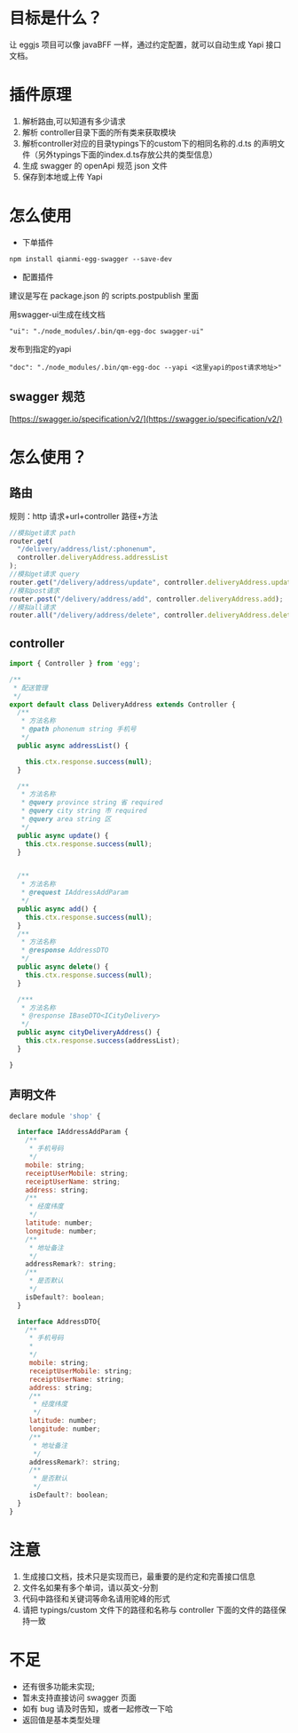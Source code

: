 <a name="YGHED"></a>

# 目标是什么？

让 eggjs 项目可以像 javaBFF 一样，通过约定配置，就可以自动生成 Yapi 接口文档。
<a name="9THqU"></a>

# 插件原理

1. 解析路由,可以知道有多少请求
1. 解析 controller目录下面的所有类来获取模块
1. 解析controller对应的目录typings下的custom下的相同名称的.d.ts 的声明文件（另外typings下面的index.d.ts存放公共的类型信息）
1. 生成 swagger 的 openApi 规范 json 文件
1. 保存到本地或上传 Yapi
   <a name="iTJLT"></a>

# 怎么使用

- 下单插件

```
npm install qianmi-egg-swagger --save-dev

```

- 配置插件

建议是写在 package.json 的 scripts.postpublish 里面

用swagger-ui生成在线文档
```
"ui": "./node_modules/.bin/qm-egg-doc swagger-ui"
```
发布到指定的yapi

```
"doc": "./node_modules/.bin/qm-egg-doc --yapi <这里yapi的post请求地址>"
```

<a name="WFdlH"></a>

## swagger 规范

[https://swagger.io/specification/v2/](https://swagger.io/specification/v2/)
<a name="UMtAH"></a>

# 怎么使用？

<a name="gNgKJ"></a>

## 路由

规则：http 请求+url+controller 路径+方法

```javascript
//模拟get请求 path
router.get(
  "/delivery/address/list/:phonenum",
  controller.deliveryAddress.addressList
);
//模拟get请求 query
router.get("/delivery/address/update", controller.deliveryAddress.update);
//模拟post请求
router.post("/delivery/address/add", controller.deliveryAddress.add);
//模拟all请求
router.all("/delivery/address/delete", controller.deliveryAddress.delete);
```

<a name="V63Cd"></a>

## controller

```javascript
import { Controller } from 'egg';

/**
 * 配送管理
 */
export default class DeliveryAddress extends Controller {
  /**
   * 方法名称
   * @path phonenum string 手机号
   */
  public async addressList() {

    this.ctx.response.success(null);
  }

  /**
   * 方法名称
   * @query province string 省 required
   * @query city string 市 required
   * @query area string 区
   */
  public async update() {
    this.ctx.response.success(null);
  }


  /**
   * 方法名称
   * @request IAddressAddParam
   */
  public async add() {
    this.ctx.response.success(null);
  }
  /**
   * 方法名称
   * @response AddressDTO
   */
  public async delete() {
    this.ctx.response.success(null);
  }

  /***
   * 方法名称
   * @response IBaseDTO<ICityDelivery>
   */
  public async cityDeliveryAddress() {
    this.ctx.response.success(addressList);
  }

}

```

<a name="1BhMl"></a>

## 声明文件

```javascript
declare module 'shop' {

  interface IAddressAddParam {
    /**
     * 手机号码
     */
    mobile: string;
    receiptUserMobile: string;
    receiptUserName: string;
    address: string;
    /**
     * 经度纬度
     */
    latitude: number;
    longitude: number;
    /**
     * 地址备注
     */
    addressRemark?: string;
    /**
     * 是否默认
     */
    isDefault?: boolean;
  }

  interface AddressDTO{
    /**
     * 手机号码
     *
     */
     mobile: string;
     receiptUserMobile: string;
     receiptUserName: string;
     address: string;
     /**
      * 经度纬度
      */
     latitude: number;
     longitude: number;
     /**
      * 地址备注
      */
     addressRemark?: string;
     /**
      * 是否默认
      */
     isDefault?: boolean;
  }
}

```

<a name="Ce7xy"></a>

<a name="UK8dg"></a>

# 注意

1. 生成接口文档，技术只是实现而已，最重要的是约定和完善接口信息
2. 文件名如果有多个单词，请以英文-分割
3. 代码中路径和关键词等命名请用驼峰的形式
4. 请把 typings/custom 文件下的路径和名称与 controller 下面的文件的路径保持一致
   <a name="O7OCA"></a>

# 不足

- 还有很多功能未实现;
- 暂未支持直接访问 swagger 页面
- 如有 bug 请及时告知，或者一起修改一下哈
- 返回值是基本类型处理
